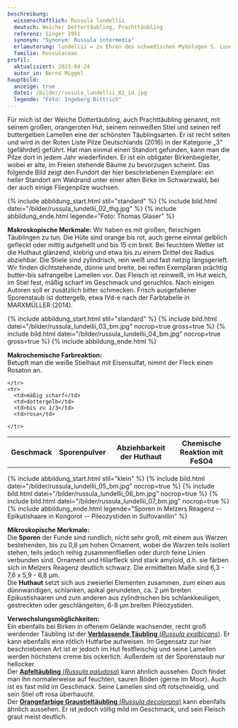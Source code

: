 ```yaml
---
beschreibung:
  wissenschaftlich: Russula lundellii
  deutsch: Weicher Dottertäubling, Prachttäubling
  referenz: Singer 1951
  synonym: "Synonym: Russula intermedia"
  erlaeuterung: lundellii = zu Ehren des schwedischen Mykologen S. Lundell
  familie: Russulaceae
profil:
  aktualisiert: 2023-04-24
  autor_in: Bernd Miggel
hauptbild:
  anzeige: true
  datei: /bilder/russula_lundellii_01_id.jpg
  legende: "Foto: Ingeborg Dittrich"
---
```

Für mich ist der Weiche Dottertäubling, auch Prachttäubling genannt, mit seinem großen, orangeroten Hut, seinem reinweißen Stiel und seinen reif buttergelben Lamellen eine der schönsten Täublingsarten. Er ist recht selten und wird in der Roten Liste Pilze Deutschlands (2016) in der Kategorie „3“ (gefährdet) geführt. Hat man einmal einen Standort gefunden, kann man die Pilze dort in jedem Jahr wiederfinden. Er ist ein obligater Birkenbegleiter, wobei er alte, im Freien stehende Bäume zu bevorzugen scheint. Das folgende Bild zeigt den Fundort der hier beschriebenen Exemplare: ein heller Standort am Waldrand unter einer alten Birke im Schwarzwald, bei der auch einige Fliegenpilze wuchsen.

{% include abbildung_start.html stil="standard" %}
{% include bild.html datei="/bilder/russula_lundellii_02_thg.jpg" %}
{% include abbildung_ende.html legende="Foto: Thomas Glaser" %}

**Makroskopische Merkmale:**
Wir haben es mit großen, fleischigen Täublingen zu tun. Die Hüte sind orange bis rot, auch gerne einmal gelblich gefleckt oder mittig aufgehellt und bis 15 cm breit. Bei feuchtem Wetter ist die Huthaut glänzend, klebrig und etwa bis zu einem Drittel des Radius abziehbar. Die Stiele sind zylindrisch, rein weiß und fast netzig längsgerieft. Wir finden dichtstehende, dünne und breite, bei reifen Exemplaren prächtig butter-bis safrangelbe Lamellen vor. Das Fleisch ist reinweiß, im Hut weich, im Stiel fest, mäßig scharf im Geschmack und geruchlos. Nach einigen Autoren soll er zusätzlich bitter schmecken. Frisch ausgefallener Sporenstaub ist dottergelb, etwa IVd-e nach der Farbtabelle in MARXMÜLLER (2014).

{% include abbildung_start.html stil="standard" %}
{% include bild.html datei="/bilder/russula_lundellii_03_bm.jpg" nocrop=true gross=true %}
{% include bild.html datei="/bilder/russula_lundellii_04_bm.jpg" nocrop=true gross=true %}
{% include abbildung_ende.html %}

**Makrochemische Farbreaktion:**\
Betupft man die weiße Stielhaut mit Eisensulfat, nimmt der Fleck einen Rosaton an.

<div class="table-responsive">
  <table class="table taeubling">
    <tr>
      <th rowspan="2">Geschmack</th>
      <th rowspan="2">Sporenpulver</th>
      <th rowspan="2">Abziehbarkeit der Huthaut</th>
      <th colspan="3" class="text-center">Chemische Reaktion mit FeSO4</th>
    </tr>
    <tr>
      
      
    </tr>
    <tr>
      <td>mäßig scharf</td>
      <td>dottergelb</td>
      <td>bis zu 1/3</td>
      <td>rosa</td>
       
    </tr>
  </table>
</div>

{% include abbildung_start.html stil="klein" %}
{% include bild.html datei="/bilder/russula_lundellii_05_bm.jpg" nocrop=true %}
{% include bild.html datei="/bilder/russula_lundellii_06_bm.jpg" nocrop=true %}
{% include bild.html datei="/bilder/russula_lundellii_07_bm.jpg" nocrop=true %}
{% include abbildung_ende.html legende="Sporen in Melzers Reagenz -- Epikutishaare in Kongorot -- Pileozystiden in Sulfovanillin" %}

**Mikroskopische Merkmale:**\
Die **Sporen** der Funde sind rundlich, nicht sehr groß, mit einem aus Warzen bestehenden, bis zu 0,8 µm hohen Ornament, wobei die Warzen teils isoliert stehen, teils jedoch reihig zusammenfließen oder durch feine Linien verbunden sind. Ornament und Hilarfleck sind stark amyloid, d.h. sie färben sich in Melzers Reagenz deutlich schwarz. Die ermittelten Maße sind 6,3 - 7,6 x 5,9 - 6,8 µm.\
Die **Huthaut** setzt sich aus zweierlei Elementen zusammen, zum einen aus dünnwandigen, schlanken, apikal gerundeten, ca. 2 µm breiten Epikustishaaren und zum anderen aus zylindrischen bis schlankkeuligen, gestreckten oder geschlängelten, 6-8 µm breiten Pileozystiden.

**Verwechslungsmöglichkeiten:**\
Ein ebenfalls bei Birken in offenem Gelände wachsender, recht groß werdender Täubling ist der [**Verblassende Täubling** (*Russula exalbicans*)](/pilze/russula-exalbicans-verblassender-täubling). Er kann ebenfalls eine rötlich Hutfarbe aufweisen. Im Gegensatz zur hier beschriebenen Art ist er jedoch im Hut festfleischig und seine Lamellen werden höchstens creme bis ockerlich. Außerdem ist der Sporenstaub nur hellocker.\
Der [**Apfeltäubling** (*Russula paludosa*)](/pilze/russula-paludosa-apfeltäubling) kann ähnlich aussehen. Doch findet man ihn normalerweise auf feuchten, sauren Böden (gerne im Moor). Auch ist es fast mild im Geschmack. Seine Lamellen sind oft rotschneidig, und sein Stiel oft rosa überhaucht.\
Der [**Orangefarbige Graustieltäubling** (*Russula decolorans*)](/pilze/russula-decolorans-orangeroter-graustieltäubling) kann ebenfalls ähnlich aussehen. Er ist jedoch völlig mild im Geschmack, und sein Fleisch graut meist deutlich.